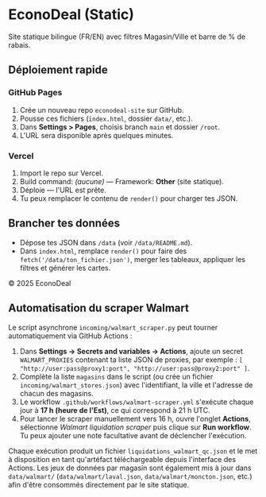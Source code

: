 # EconoDeal (Static)

Site statique bilingue (FR/EN) avec filtres Magasin/Ville et barre de % de rabais.

## Déploiement rapide

### GitHub Pages
1. Crée un nouveau repo `econodeal-site` sur GitHub.
2. Pousse ces fichiers (`index.html`, dossier `data/`, etc.).
3. Dans **Settings > Pages**, choisis branch `main` et dossier `/root`.
4. L'URL sera disponible après quelques minutes.

### Vercel
1. Import le repo sur Vercel.
2. Build command: *(aucune)* — Framework: **Other** (site statique).
3. Déploie — l'URL est prête.
4. Tu peux remplacer le contenu de `render()` pour charger tes JSON.

## Brancher tes données
- Dépose tes JSON dans `/data` (voir `/data/README.md`).
- Dans `index.html`, remplace `render()` pour faire des `fetch('/data/ton_fichier.json')`,
  merger les tableaux, appliquer les filtres et générer les cartes.

© 2025 EconoDeal

## Automatisation du scraper Walmart

Le script asynchrone `incoming/walmart_scraper.py` peut tourner automatiquement via
GitHub Actions :

1. Dans **Settings → Secrets and variables → Actions**, ajoute un secret
   `WALMART_PROXIES` contenant ta liste JSON de proxies, par exemple :
   `[
   "http://user:pass@proxy1:port", "http://user:pass@proxy2:port"
   ]`.
2. Complète la liste `magasins` dans le script (ou crée un fichier
   `incoming/walmart_stores.json`) avec l'identifiant, la ville et l'adresse de
   chacun des magasins.
3. Le workflow `.github/workflows/walmart-scraper.yml` s'exécute chaque jour à
   **17 h (heure de l'Est)**, ce qui correspond à 21 h UTC.
4. Pour lancer le scraper manuellement vers 16 h, ouvre l'onglet **Actions**,
   sélectionne *Walmart liquidation scraper* puis clique sur **Run workflow**.
   Tu peux ajouter une note facultative avant de déclencher l'exécution.

Chaque exécution produit un fichier `liquidations_walmart_qc.json` et le met à
disposition en tant qu'artéfact téléchargeable depuis l'interface des Actions.
Les jeux de données par magasin sont également mis à jour dans `data/walmart/`
(`data/walmart/laval.json`, `data/walmart/moncton.json`, etc.) afin d'être
consommés directement par le site statique.
